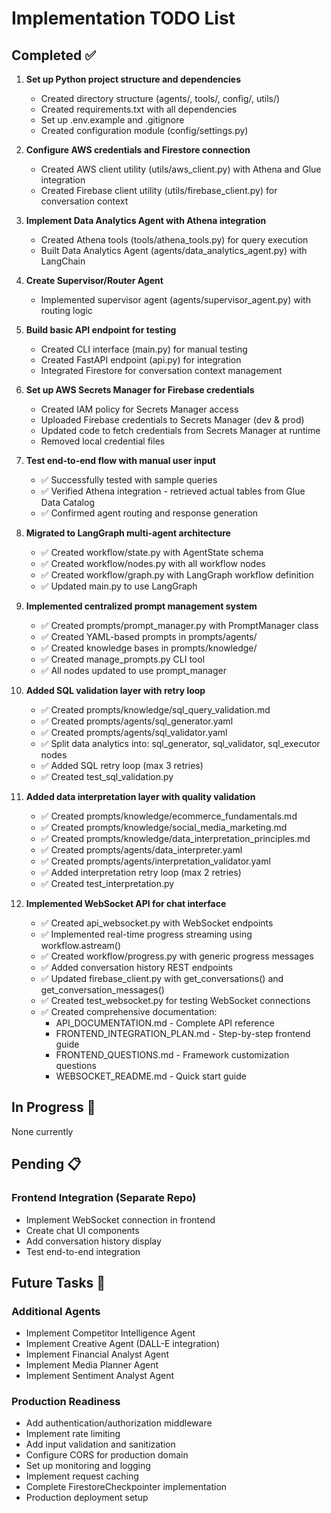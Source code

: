 # Implementation TODO List

## Completed ✅

1. **Set up Python project structure and dependencies**
   - Created directory structure (agents/, tools/, config/, utils/)
   - Created requirements.txt with all dependencies
   - Set up .env.example and .gitignore
   - Created configuration module (config/settings.py)

2. **Configure AWS credentials and Firestore connection**
   - Created AWS client utility (utils/aws_client.py) with Athena and Glue integration
   - Created Firebase client utility (utils/firebase_client.py) for conversation context

3. **Implement Data Analytics Agent with Athena integration**
   - Created Athena tools (tools/athena_tools.py) for query execution
   - Built Data Analytics Agent (agents/data_analytics_agent.py) with LangChain

4. **Create Supervisor/Router Agent**
   - Implemented supervisor agent (agents/supervisor_agent.py) with routing logic

5. **Build basic API endpoint for testing**
   - Created CLI interface (main.py) for manual testing
   - Created FastAPI endpoint (api.py) for integration
   - Integrated Firestore for conversation context management

6. **Set up AWS Secrets Manager for Firebase credentials**
   - Created IAM policy for Secrets Manager access
   - Uploaded Firebase credentials to Secrets Manager (dev & prod)
   - Updated code to fetch credentials from Secrets Manager at runtime
   - Removed local credential files

7. **Test end-to-end flow with manual user input**
   - ✅ Successfully tested with sample queries
   - ✅ Verified Athena integration - retrieved actual tables from Glue Data Catalog
   - ✅ Confirmed agent routing and response generation

8. **Migrated to LangGraph multi-agent architecture**
   - ✅ Created workflow/state.py with AgentState schema
   - ✅ Created workflow/nodes.py with all workflow nodes
   - ✅ Created workflow/graph.py with LangGraph workflow definition
   - ✅ Updated main.py to use LangGraph

9. **Implemented centralized prompt management system**
   - ✅ Created prompts/prompt_manager.py with PromptManager class
   - ✅ Created YAML-based prompts in prompts/agents/
   - ✅ Created knowledge bases in prompts/knowledge/
   - ✅ Created manage_prompts.py CLI tool
   - ✅ All nodes updated to use prompt_manager

10. **Added SQL validation layer with retry loop**
    - ✅ Created prompts/knowledge/sql_query_validation.md
    - ✅ Created prompts/agents/sql_generator.yaml
    - ✅ Created prompts/agents/sql_validator.yaml
    - ✅ Split data analytics into: sql_generator, sql_validator, sql_executor nodes
    - ✅ Added SQL retry loop (max 3 retries)
    - ✅ Created test_sql_validation.py

11. **Added data interpretation layer with quality validation**
    - ✅ Created prompts/knowledge/ecommerce_fundamentals.md
    - ✅ Created prompts/knowledge/social_media_marketing.md
    - ✅ Created prompts/knowledge/data_interpretation_principles.md
    - ✅ Created prompts/agents/data_interpreter.yaml
    - ✅ Created prompts/agents/interpretation_validator.yaml
    - ✅ Added interpretation retry loop (max 2 retries)
    - ✅ Created test_interpretation.py

12. **Implemented WebSocket API for chat interface**
    - ✅ Created api_websocket.py with WebSocket endpoints
    - ✅ Implemented real-time progress streaming using workflow.astream()
    - ✅ Created workflow/progress.py with generic progress messages
    - ✅ Added conversation history REST endpoints
    - ✅ Updated firebase_client.py with get_conversations() and get_conversation_messages()
    - ✅ Created test_websocket.py for testing WebSocket connections
    - ✅ Created comprehensive documentation:
      - API_DOCUMENTATION.md - Complete API reference
      - FRONTEND_INTEGRATION_PLAN.md - Step-by-step frontend guide
      - FRONTEND_QUESTIONS.md - Framework customization questions
      - WEBSOCKET_README.md - Quick start guide

## In Progress 🔄

None currently

## Pending 📋

### Frontend Integration (Separate Repo)
- Implement WebSocket connection in frontend
- Create chat UI components
- Add conversation history display
- Test end-to-end integration

## Future Tasks 🔮

### Additional Agents
- Implement Competitor Intelligence Agent
- Implement Creative Agent (DALL-E integration)
- Implement Financial Analyst Agent
- Implement Media Planner Agent
- Implement Sentiment Analyst Agent

### Production Readiness
- Add authentication/authorization middleware
- Implement rate limiting
- Add input validation and sanitization
- Configure CORS for production domain
- Set up monitoring and logging
- Implement request caching
- Complete FirestoreCheckpointer implementation
- Production deployment setup
